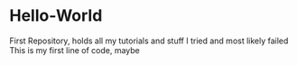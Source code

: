 # Hello-World
First Repository, holds all my tutorials and stuff I tried and most likely failed
This is my first line of code, maybe

